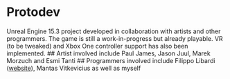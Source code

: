 Protodev
========

Unreal Engine 15.3 project developed in collaboration with artists and other
programmers. The game is still a work-in-progress but already playable. VR (to
be tweaked) and Xbox One controller support has also been implemented. \#\#
Artist involved include Paul James, Jason Juul, Marek Morzuch and Esmi Tanti
\#\# Programmers involved include Filippo Libardi
([website](http://www.filippolibardi.co.uk)), Mantas Vitkevicius as well as
myself
